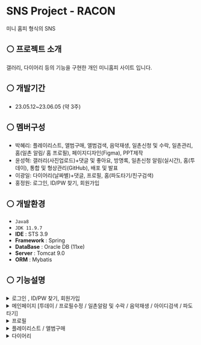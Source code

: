 # SNS Project - RACON
미니 홈피 형식의 SNS

## ⚪ 프로젝트 소개
갤러리, 다이어리 등의 기능을 구현한 개인 미니홈피 사이트 입니다.

## ⚪ 개발기간
* 23.05.12~23.06.05 (약 3주)

## ⚪ 멤버구성
 - 박혜리: 플레이리스트, 앨범구매, 앨범검색, 음악재생, 일촌신청 및 수락, 일촌관리, 홈(일촌 알림/ 홈 프로필), 페이지디자인(Figma), PPT제작
 - 윤성혁: 갤러리(사진업로드)+댓글 및 좋아요, 방명록, 일촌신청 알림(실시간), 홈(투데이), 통합 및 형상관리(GitHub), 배포 및 발표
 - 이광일: 다이어리(날짜별)+댓글, 프로필, 홈(파도타기/친구검색)
 - 홍정원: 로그인, ID/PW 찾기, 회원가입

## ⚪ 개발환경
- `Java8`
- `JDK 11.9.7`
- **IDE** : STS 3.9
- **Framework** : Spring
- **DataBase** : Oracle DB (11xe)
- **Server** : Tomcat 9.0
- **ORM** : Mybatis

  
## ⚪ 기능설명
<details>
 <summary>로그인 , ID/PW 찾기, 회원가입</summary>

<img width=600 src="https://github.com/HyeriPark95/AcornProject3_Spring/assets/119188681/eacc1a13-fd8a-4f07-9962-8950c8c1d223">
<img width=600 src="https://github.com/HyeriPark95/AcornProject3_Spring/assets/119188681/9a8cc839-b620-4849-94d0-9644d9923357">
<img width=600 src="https://github.com/HyeriPark95/AcornProject3_Spring/assets/119188681/84bf5b60-1d49-4709-a7db-1df0e12b6f94">

- 로그인 버튼 클릭시 유효성 검증 후 성공시 해당 아이디의 홈페이지로 이동
- 이름, 이메일 등을 통해 아이디/비밀번호 찾기
- 회원가입시 아이디 중복검사

</details>

<details>
 <summary>메인페이지 [투데이 / 프로필수정 / 일촌알람 및 수락 / 음악재생 / 아이디검색 / 파도타기]</summary>

<img width=600 src="https://github.com/HyeriPark95/AcornProject3_Spring/assets/119188681/fc84f19b-7144-4313-bfa2-72dd54f2c046">

- 투데이 확인
- 프로필 메시지 비동기 수정
- 아이디 검색 시 해당 아이디의 홈페이지 이동
- 해당 홈페이지의 일촌 홈페이지 방문가능 (비공개 제외)
- 일촌 알림 있을 때에 종버튼 위에 빨간 알림
- 종버튼 클릭시, 일촌 신청 확인 - 수락 및 거절 가능
- 음악재생 기능 사용


</details>

<details>
 <summary>프로필</summary>

<img width=600 src="https://github.com/HyeriPark95/AcornProject3_Spring/assets/119188681/9ea0d6e4-ad70-4a78-a7ec-98fbd75d0118">

- 프로필 확인 및 수정 가능
</details>

<details>
 <summary>플레이리스트 / 앨범구매</summary>

<img width=600 src="https://github.com/HyeriPark95/AcornProject3_Spring/assets/119188681/4a3f5c40-1eae-42a3-9118-bd9b9f7c35d9">
<img width=600 src="https://github.com/HyeriPark95/AcornProject3_Spring/assets/119188681/975fff7d-9e71-4b4b-b13e-1d6716aee081">

- 왼쪽 가지고 있는 곡 확인
- 플레이리스트 추가 및 삭제
- 음악상점에서 앨범 구매
- 아티스트/제목으로 검
</details>

<details>
 <summary>다이어리</summary>

<img width=600 src="https://github.com/HyeriPark95/AcornProject3_Spring/assets/119188681/3728abc9-1bee-4bdb-8f8a-1f30dc04b44e">

- 날짜별로 다이어리 작성 및 수정
- 댓글 등록 및 수정/삭제
</details>

